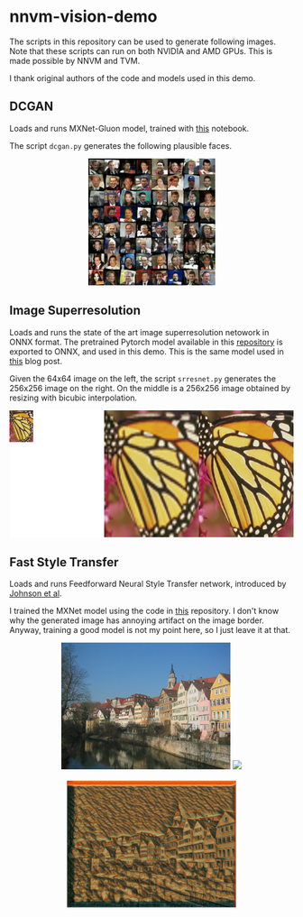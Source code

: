 # nnvm-vision-demo
The scripts in this repository can be used to generate following images. Note that these scripts can run on both NVIDIA and AMD GPUs. This is made possible by NNVM and TVM.

I thank original authors of the code and models used in this demo.

## DCGAN

Loads and runs MXNet-Gluon model, trained with [this](http://gluon.mxnet.io/chapter14_generative-adversarial-networks/dcgan.html) notebook.

The script ```dcgan.py``` generates the following plausible faces.

<div align='center'>
  <img src='data/output/fake.png' height="225px">
</div>

## Image Superresolution

Loads and runs the state of the art image superresolution netowork in ONNX format.
The pretrained Pytorch model available in this [repository](https://github.com/twtygqyy/pytorch-SRResNet) is exported to ONNX, and used in this demo. This is the same model used in [this](http://www.tvmlang.org/2017/10/30/Bringing-AMDGPUs-to-TVM-Stack-and-NNVM-Compiler-with-ROCm.html) blog post.

Given the 64x64 image on the left, the script ```srresnet.py``` generates the 256x256 image on the right.
On the middle is a 256x256 image obtained by resizing with bicubic interpolation.

<div align='center'>
  <img src='data/output/srresnet_butterfly_canvas.png' height="225px">
</div>

## Fast Style Transfer
Loads and runs Feedforward Neural Style Transfer network, introduced by [Johnson et al](https://github.com/jcjohnson/fast-neural-style).

I trained the MXNet model using the code in [this](https://github.com/zhaw/neural_style) repository.  I don't know why the generated image has annoying artifact on the image border. Anyway, training a good model is not my point here, so I just leave it at that.

<div align='center'>
<img src='data/style_model/tubingen.jpg' height="225px">
<img src='https://github.com/jcjohnson/fast-neural-style/blob/master/images/styles/the_scream.jpg' height="225px">
<br></br>
<img src='data/output/style_transfer_output.png' height="225px">
</div>
